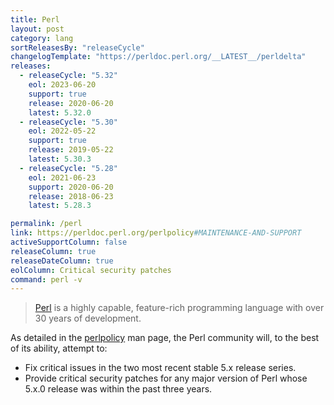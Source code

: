 ```yaml
---
title: Perl
layout: post
category: lang
sortReleasesBy: "releaseCycle"
changelogTemplate: "https://perldoc.perl.org/__LATEST__/perldelta"
releases:
  - releaseCycle: "5.32"
    eol: 2023-06-20
    support: true
    release: 2020-06-20
    latest: 5.32.0
  - releaseCycle: "5.30"
    eol: 2022-05-22
    support: true
    release: 2019-05-22
    latest: 5.30.3
  - releaseCycle: "5.28"
    eol: 2021-06-23
    support: 2020-06-20
    release: 2018-06-23
    latest: 5.28.3

permalink: /perl
link: https://perldoc.perl.org/perlpolicy#MAINTENANCE-AND-SUPPORT
activeSupportColumn: false
releaseColumn: true
releaseDateColumn: true
eolColumn: Critical security patches
command: perl -v
---
```

> [Perl](https://www.perl.org/) is a highly capable, feature-rich programming language with over 30 years of development.

As detailed in the [perlpolicy](https://perldoc.perl.org/perlpolicy#MAINTENANCE-AND-SUPPORT) man page, the Perl community will, to the best of its ability, attempt to:
- Fix critical issues in the two most recent stable 5.x release series.
- Provide critical security patches for any major version of Perl whose 5.x.0 release was within the past three years.

